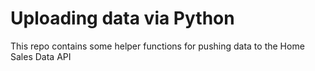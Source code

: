# Uploading data via Python

This repo contains some helper functions for pushing data to the Home Sales Data API
